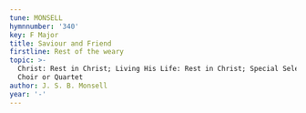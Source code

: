 ```yaml
---
tune: MONSELL
hymnnumber: '340'
key: F Major
title: Saviour and Friend
firstline: Rest of the weary
topic: >-
  Christ: Rest in Christ; Living His Life: Rest in Christ; Special Selections:
  Choir or Quartet
author: J. S. B. Monsell
year: '-'
---
```

